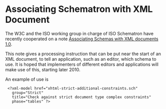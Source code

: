 # Associating Schematron with XML Document #

The W3C and the ISO working group in charge of ISO Schematron have recently cooperated on a note [Associating Schemas with XML documents 1.0](http://www.w3.org/XML/2010/01/xml-model/).

This note gives a processing instruction that can be put near the start of an XML document, to tell an application, such as an editor, which schema to use. It is hoped that implementers of different editors and applications will make use of this, starting later 2010.

An example of use is

```
 <?xml-model href="xhtml-strict-additional-constraints.sch" 
   group="Strict"
   title="Check against strict document type complex constraints"
   phase="tables" ?>  
```